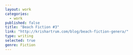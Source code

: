 ```yaml
---
layout: work
categories: 
  - work
published: false
title: "Beach Fiction #3"
link: "http://krishartrum.com/blog/beach-fiction-genera/"
type: writing
selected: true
genre: Fiction
---
```



